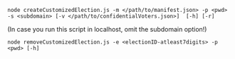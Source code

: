`node createCustomizedElection.js -m </path/to/manifest.json> -p <pwd> -s <subdomain> [-v </path/to/confidentialVoters.json>]  [-h] [-r]`

(In case you run this script in localhost, omit the subdomain option!)

`node removeCustomizedElection.js -e <electionID-atleast7digits> -p <pwd> [-h]`
